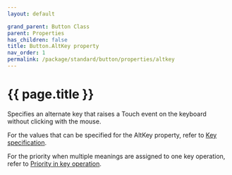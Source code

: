 ```yaml
---
layout: default

grand_parent: Button Class
parent: Properties
has_children: false
title: Button.AltKey property
nav_order: 1
permalink: /package/standard/button/properties/altkey
---
```

# {{ page.title }}

Specifies an alternate key that raises a Touch event on the keyboard without clicking with the mouse.

For the values ​​that can be specified for the AltKey property, refer to [Key specification]().

For the priority when multiple meanings are assigned to one key operation, refer to [Priority in key operation]().